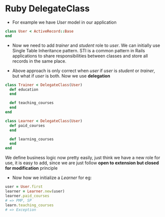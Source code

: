 # Ruby DelegateClass

* For example we have _User_ model in our application
```ruby
class User < ActiveRecord::Base
end
```
* Now we need to add _trainer_ and _student_ role to _user_. We can initially use Single Table Inheritance pattern. STI is a common pattern in Rails applications to share responsibilities between classes and store all records in the same place.

* Above approach is only correct when _user_ if _user_ is _student_ or _trainer_, but what if _user_ is both. Now we use __delegation__

```ruby
class Trainer < DelegateClass(User)
  def education
  end

  def teaching_courses
  end
end
```

```ruby
class Learner < DelegateClass(User)
  def paid_courses
  end

  def learning_courses
  end
end
```

We define business logic now pretty easily, just think we have a new role for use, it is easy to add, since we are just follow __open to extension but closed for modification__ principle

* Now how we initialize a _Learner_ for eg:
```ruby
user = User.first
learner = Learner.new(user)
learner.paid_courses
# => PMP, SP
learn.teaching_courses
# => Exception
```
